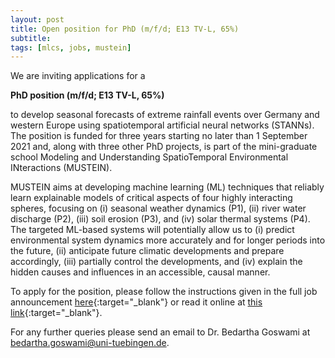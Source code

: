 ```yaml
---
layout: post
title: Open position for PhD (m/f/d; E13 TV-L, 65%)
subtitle:
tags: [mlcs, jobs, mustein]
---
```


We are inviting applications for a

**PhD position (m/f/d; E13 TV-L, 65%)**

to develop seasonal forecasts of extreme rainfall events over Germany
and western Europe using spatiotemporal artificial neural networks
(STANNs). The position is funded for three years starting no later than
1 September 2021 and, along with three other PhD projects, is part of
the mini-graduate school Modeling and Understanding SpatioTemporal
Environmental INteractions (MUSTEIN).

MUSTEIN aims at developing machine learning (ML) techniques that
reliably learn explainable models of critical aspects of four highly
interacting spheres, focusing on (i) seasonal weather dynamics (P1),
(ii) river water discharge (P2), (iii) soil erosion (P3), and (iv) solar
thermal systems (P4). The targeted ML-based systems will potentially
allow us to (i) predict environmental system dynamics more accurately
and for longer periods into the future, (ii) anticipate future climatic
developments and prepare accordingly, (iii) partially control the
developments, and (iv) explain the hidden causes and influences in an
accessible, causal manner.

To apply for the position, please follow the instructions given in the
full job announcement
[here](/files/mustein_p1_announcement.pdf){:target="_blank"} or read it
online at [this
link](https://uni-tuebingen.de/en/research/core-research/cluster-of-excellence-machine-learning/home/open-positions/#c1297104){:target="_blank"}.

For any further queries please send an email to Dr. Bedartha Goswami at
[bedartha.goswami@uni-tuebingen.de](mailto:bedartha.goswami@uni-tuebingen.de).


